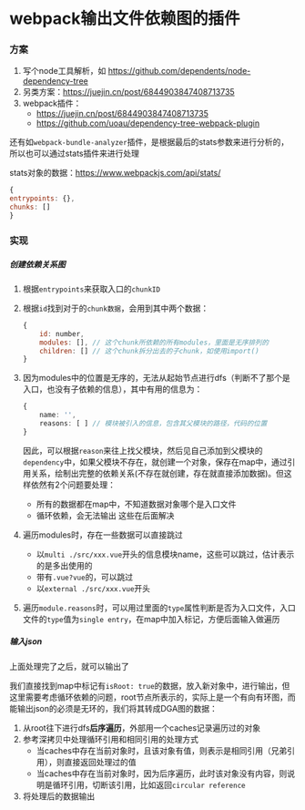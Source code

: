 # webpack输出文件依赖图的插件

### 方案

1. 写个node工具解析，如 <https://github.com/dependents/node-dependency-tree>
2. 另类方案：<https://juejin.cn/post/6844903847408713735>
3. webpack插件：
    - <https://juejin.cn/post/6844903847408713735>
    - <https://github.com/uoau/dependency-tree-webpack-plugin>

还有如`webpack-bundle-analyzer`插件，是根据最后的stats参数来进行分析的，所以也可以通过stats插件来进行处理

stats对象的数据：<https://www.webpackjs.com/api/stats/>

```js
{
entrypoints: {},
chunks: []
}
```

### 实现

##### 创建依赖关系图

1. 根据`entrypoints`来获取入口的`chunkID`
2. 根据`id`找到对于的`chunk数据`，会用到其中两个数据：

    ```js
    {
        id: number,
        modules: [], // 这个chunk所依赖的所有modules，里面是无序排列的
        children: [] // 这个chunk拆分出去的子chunk，如使用import()
    }
    ```

3. 因为modules中的位置是无序的，无法从起始节点进行dfs（判断不了那个是入口，也没有子依赖的信息），其中有用的信息为：

    ```typescript
    {
        name: '',
        reasons: [ ] // 模块被引入的信息，包含其父模块的路径，代码的位置
    }
    ```

    因此，可以根据`reason`来往上找父模块，然后见自己添加到父模块的`dependency`中，如果父模块不存在，就创建一个对象，保存在map中，通过引用关系，绘制出完整的依赖关系(不存在就创建，存在就直接添加数据)。但这样依然有2个问题要处理：

    - 所有的数据都在map中，不知道数据对象哪个是入口文件
    - 循环依赖，会无法输出
    这些在后面解决

4. 遍历modules时，存在一些数据可以直接跳过
    - 以`multi ./src/xxx.vue`开头的信息模块name，这些可以跳过，估计表示的是多出使用的
    - 带有`.vue?vue`的，可以跳过
    - 以`external ./src/xxx.vue`开头

5. 遍历`module.reasons`时，可以用过里面的`type`属性判断是否为入口文件，入口文件的`type`值为`single entry`，在map中加入标记，方便后面输入做遍历

##### 输入json

上面处理完了之后，就可以输出了

我们直接找到map中标记有`isRoot: true`的数据，放入新对象中，进行输出，但这里需要考虑循环依赖的问题，root节点所表示的，实际上是一个有向有环图，而能输出json的必须是无环的，我们将其转成DGA图的数据：

1. 从root往下进行dfs**后序遍历**，外部用一个caches记录遍历过的对象
2. 参考深拷贝中处理循环引用和相同引用的处理方式
    - 当caches中存在当前对象时，且该对象有值，则表示是相同引用（兄弟引用），则直接返回处理过的值
    - 当caches中存在当前对象时，因为后序遍历，此时该对象没有内容，则说明是循环引用，切断该引用，比如返回`circular reference`
3. 将处理后的数据输出
